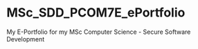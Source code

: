 # MSc_SDD_PCOM7E_ePortfolio
My E-Portfolio for my MSc Computer Science - Secure Software Development

